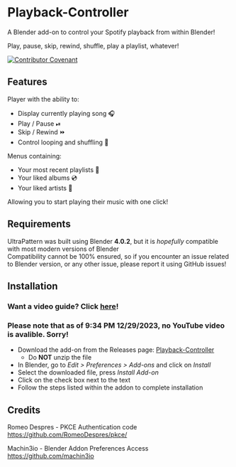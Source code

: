 # Playback-Controller
A Blender add-on to control your Spotify playback from within Blender!

Play, pause, skip, rewind, shuffle, play a playlist, whatever!  


[![Contributor Covenant](https://img.shields.io/badge/Contributor%20Covenant-2.1-4baaaa.svg)](code_of_conduct.md)
## Features
Player with the ability to:
* Display currently playing song 🎧
* Play / Pause ⏯
* Skip / Rewind ⏩
* Control looping and shuffling 🔀

Menus containing:
* Your most recent playlists 📼
* Your liked albums 💿
* Your liked artists 🎼

Allowing you to start playing their music with one click!

## Requirements
UltraPattern was built using Blender **4.0.2**, but it is *hopefully* compatible with most modern versions of Blender  
Compatibility cannot be 100% ensured, so if you encounter an issue related to Blender version, or any other issue, please report it using GitHub issues!

## Installation
### Want a video guide? Click [here](https://www.youtube.com/@jackdotpng)!
### Please note that as of 9:34 PM 12/29/2023, no YouTube video is avalible. Sorry!
* Download the add-on from the Releases page: [Playback-Controller](https://github.com/jackk25/Playback-Controller/releases/latest)
   * Do **NOT** unzip the file
* In Blender, go to *Edit > Preferences > Add-ons* and click on *Install*
* Select the downloaded file, press *Install Add-on*
* Click on the check box next to the text
* Follow the steps listed within the addon to complete installation

## Credits
Romeo Despres - PKCE Authentication code  
https://github.com/RomeoDespres/pkce/  

Machin3io - Blender Addon Preferences Access  
https://github.com/machin3io